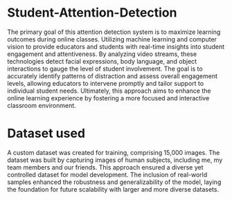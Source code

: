 # Student-Attention-Detection
The primary goal of this attention detection system is to maximize learning outcomes
during online classes. Utilizing machine learning and computer vision to provide educators and students
with real-time insights into student engagement and attentiveness. By analyzing video 
streams, these technologies detect facial expressions, body language, and object interactions 
to gauge the level of student involvement. The goal is to accurately identify patterns of 
distraction and assess overall engagement levels, allowing educators to intervene promptly 
and tailor support to individual student needs. Ultimately, this approach aims to enhance the 
online learning experience by fostering a more focused and interactive classroom 
environment.

# Dataset used
A custom dataset was created for training, comprising 15,000 images. The dataset was built by capturing images of human subjects, including me, my team members and our friends. This approach ensured a diverse yet controlled dataset for model development. The inclusion of real-world samples enhanced the robustness and generalizability of the model, laying the foundation for future scalability with larger and more diverse datasets.
